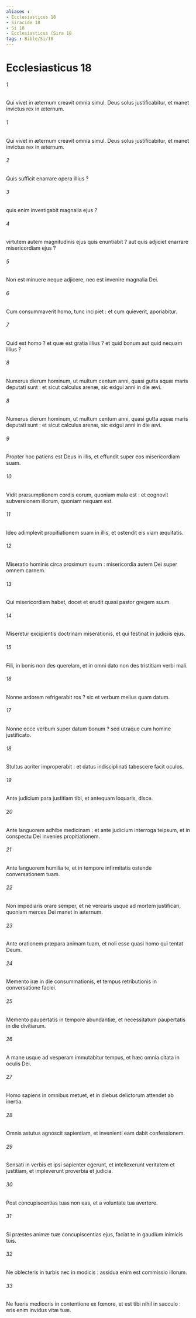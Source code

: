 ```yaml
---
aliases : 
- Ecclesiasticus 18
- Siracide 18
- Si 18
- Ecclesiasticus (Sira 18
tags : Bible/Si/18
---
```


# Ecclesiasticus 18

###### 1
Qui vivet in æternum creavit omnia simul. Deus solus justificabitur, et manet invictus rex in æternum.
###### 1
Qui vivet in æternum creavit omnia simul. Deus solus justificabitur, et manet invictus rex in æternum.
###### 2
Quis sufficit enarrare opera illius ?
###### 3
quis enim investigabit magnalia ejus ?
###### 4
virtutem autem magnitudinis ejus quis enuntiabit ? aut quis adjiciet enarrare misericordiam ejus ?
###### 5
Non est minuere neque adjicere, nec est invenire magnalia Dei.
###### 6
Cum consummaverit homo, tunc incipiet : et cum quieverit, aporiabitur.
###### 7
Quid est homo ? et quæ est gratia illius ? et quid bonum aut quid nequam illius ?
###### 8
Numerus dierum hominum, ut multum centum anni, quasi gutta aquæ maris deputati sunt : et sicut calculus arenæ, sic exigui anni in die ævi.
###### 8
Numerus dierum hominum, ut multum centum anni, quasi gutta aquæ maris deputati sunt : et sicut calculus arenæ, sic exigui anni in die ævi.
###### 9
Propter hoc patiens est Deus in illis, et effundit super eos misericordiam suam.
###### 10
Vidit præsumptionem cordis eorum, quoniam mala est : et cognovit subversionem illorum, quoniam nequam est.
###### 11
Ideo adimplevit propitiationem suam in illis, et ostendit eis viam æquitatis.
###### 12
Miseratio hominis circa proximum suum : misericordia autem Dei super omnem carnem.
###### 13
Qui misericordiam habet, docet et erudit quasi pastor gregem suum.
###### 14
Miseretur excipientis doctrinam miserationis, et qui festinat in judiciis ejus.
###### 15
Fili, in bonis non des querelam, et in omni dato non des tristitiam verbi mali.
###### 16
Nonne ardorem refrigerabit ros ? sic et verbum melius quam datum.
###### 17
Nonne ecce verbum super datum bonum ? sed utraque cum homine justificato.
###### 18
Stultus acriter improperabit : et datus indisciplinati tabescere facit oculos.
###### 19
Ante judicium para justitiam tibi, et antequam loquaris, disce.
###### 20
Ante languorem adhibe medicinam : et ante judicium interroga teipsum, et in conspectu Dei invenies propitiationem.
###### 21
Ante languorem humilia te, et in tempore infirmitatis ostende conversationem tuam.
###### 22
Non impediaris orare semper, et ne verearis usque ad mortem justificari, quoniam merces Dei manet in æternum.
###### 23
Ante orationem præpara animam tuam, et noli esse quasi homo qui tentat Deum.
###### 24
Memento iræ in die consummationis, et tempus retributionis in conversatione faciei.
###### 25
Memento paupertatis in tempore abundantiæ, et necessitatum paupertatis in die divitiarum.
###### 26
A mane usque ad vesperam immutabitur tempus, et hæc omnia citata in oculis Dei.
###### 27
Homo sapiens in omnibus metuet, et in diebus delictorum attendet ab inertia.
###### 28
Omnis astutus agnoscit sapientiam, et invenienti eam dabit confessionem.
###### 29
Sensati in verbis et ipsi sapienter egerunt, et intellexerunt veritatem et justitiam, et impleverunt proverbia et judicia.
###### 30
Post concupiscentias tuas non eas, et a voluntate tua avertere.
###### 31
Si præstes animæ tuæ concupiscentias ejus, faciat te in gaudium inimicis tuis.
###### 32
Ne oblecteris in turbis nec in modicis : assidua enim est commissio illorum.
###### 33
Ne fueris mediocris in contentione ex fœnore, et est tibi nihil in sacculo : eris enim invidus vitæ tuæ.
